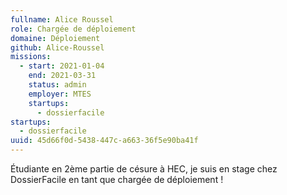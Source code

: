 ```yaml
---
fullname: Alice Roussel
role: Chargée de déploiement
domaine: Déploiement
github: Alice-Roussel
missions:
  - start: 2021-01-04
    end: 2021-03-31
    status: admin
    employer: MTES
    startups:
      - dossierfacile
startups:
  - dossierfacile
uuid: 45d66f0d-5438-447c-a663-36f5e90ba41f
---
```

Étudiante en 2ème partie de césure à HEC, je suis en stage chez DossierFacile en tant que chargée de déploiement !
